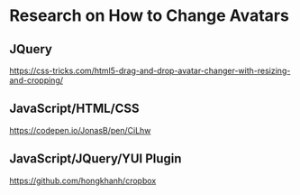 # Research on How to Change Avatars 

## JQuery 
https://css-tricks.com/html5-drag-and-drop-avatar-changer-with-resizing-and-cropping/

## JavaScript/HTML/CSS
https://codepen.io/JonasB/pen/CiLhw

## JavaScript/JQuery/YUI Plugin
https://github.com/hongkhanh/cropbox
